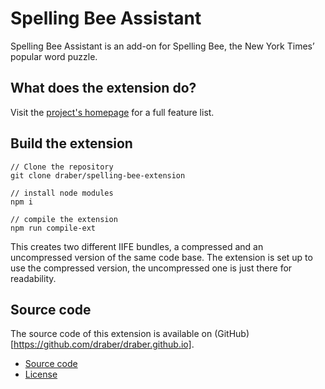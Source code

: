 # Spelling Bee Assistant

Spelling Bee Assistant is an add-on for Spelling Bee, the New York Times’ popular word puzzle.

## What does the extension do?
Visit the [project's homepage](https://spelling-bee-assistant.app/) for a full feature list.

## Build the extension

```
// Clone the repository
git clone draber/spelling-bee-extension

// install node modules
npm i

// compile the extension
npm run compile-ext
```

This creates two different IIFE bundles, a compressed and an uncompressed version of the same code base. The extension is set up to use the compressed version, the uncompressed one is just there for readability.

## Source code
The source code of this extension is available on (GitHub)[https://github.com/draber/draber.github.io]. 

- [Source code](https://github.com/draber/draber.github.io/tree/main/src/js)
- [License](https://github.com/draber/draber.github.io/blob/main/LICENSE.md)
